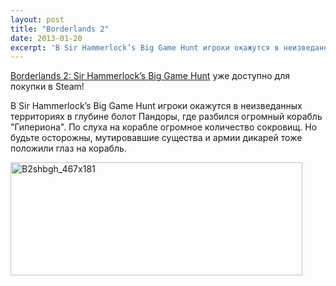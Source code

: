 ```yaml
---
layout: post
title: "Borderlands 2"
date: 2013-01-20
excerpt: 'В Sir Hammerlock’s Big Game Hunt игроки окажутся в неизведанных территориях в глубине болот Пандоры, где разбился огромный корабль "Гипериона". По слуха на корабле огромное количество сокровищ. Но будьте осторожны, мутировавшие существа и армии дикарей тоже положили глаз на корабль.'
---
```


<a href="http://store.steampowered.com/app/213250/" target="_blank">Borderlands 2: Sir Hammerlock’s Big Game Hunt</a> уже доступно для покупки в Steam!

В Sir Hammerlock’s Big Game Hunt игроки окажутся в неизведанных территориях в глубине болот Пандоры, где разбился огромный корабль "Гипериона". По слуха на корабле огромное количество сокровищ. Но будьте осторожны, мутировавшие существа и армии дикарей тоже положили глаз на корабль.

<a href="http://store.steampowered.com/app/213250/" target="_blank"><img class="alignnone size-full wp-image-733" alt="B2shbgh_467x181" src="http://gamersoul.ru/wp-content/uploads/2013/01/B2shbgh_467x181.jpg" width="467" height="181" />

</a>